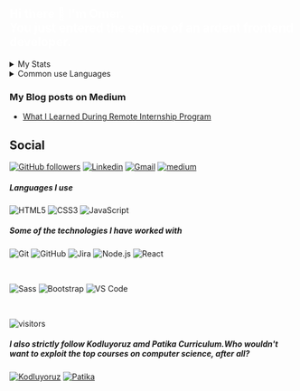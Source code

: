## <font color='white' > Hi there 👋 I'm Omer. <br/> You just entered the sphere of an ardent frontend developer.</font>

<details>
<summary> My Stats</summary>
<img src='https://github-readme-stats.vercel.app/api?username=omrsfylmz&theme=dracula' style='witdh:2000px' >
</details>
<details>

<summary>Common use Languages</summary>
<img src='https://github-readme-stats.vercel.app/api/top-langs/?username=omrsfylmz&layout=compact' >
</details>


### My Blog posts on Medium

<!-- BLOG-POST-LIST:START -->
- [What I Learned During Remote Internship Program](https://medium.com/@omrsfylmz/what-i-learned-during-remote-internship-program-72ff8c6df7f5?source=rss-ec7e1a0ec1e------2)
<!-- BLOG-POST-LIST:END -->

## Social 
 
[![GitHub followers](https://img.shields.io/github/followers/omrsfylmz.svg?style=social&label=Follow&maxAge=2592000)](https://github.com/omrsfylmz?tab=followers)
[![Linkedin](https://img.shields.io/badge/-LinkedIn-blue?style=flat&logo=Linkedin&logoColor=white)](https://www.linkedin.com/in/omrsfylmz/)
[![Gmail](https://img.shields.io/badge/-Gmail-c14438?style=flat&logo=Gmail&logoColor=white)](mailto:omrsfylmz@gmail.com)
[![medium](https://img.shields.io/badge/-Medium-black?style=flat&logo=Medium&logoColor=white)](https://medium.com/@omrsfylmz)

##### Languages I use

![HTML5](https://img.shields.io/badge/-HTML5-222222?style=flat&logo=html5)
![CSS3](https://img.shields.io/badge/-CSS3-222222?style=flat&logo=html5)
![JavaScript](https://img.shields.io/badge/-JavaScript-222222?style=flat&logo=javascript)

##### Some of the technologies I have worked with

![Git](https://img.shields.io/badge/-Git-222222?style=flat&logo=git&logoColor=F05032)
![GitHub](https://img.shields.io/badge/-GitHub-222222?style=flat&logo=github&logoColor=181717)
![Jira](https://img.shields.io/badge/-Jira-222222?style=flat&logo=jira-software&logoColor=white&logoColor=0052CC)
![Node.js](https://img.shields.io/badge/-Node.js-222222?style=flat&logo=node.js&logoColor=339933)
![React](https://img.shields.io/badge/-React-222222?style=flat&logo=React&logoColor=61DAFB)

<br/>

![Sass](https://img.shields.io/badge/-Sass-%23CC6699?style=flat&logo=sass&logoColor=ffffff)
![Bootstrap](https://img.shields.io/badge/-Bootstrap-563D7C?style=flat&logo=bootstrap&link=https://github.com/mehmeteyupoglu/)
![VS Code](http://img.shields.io/badge/-VS%20Code-007ACC?style=flat&logo=visual-studio-code&logoColor=ffffff)

</br>

![visitors](https://visitor-badge.laobi.icu/badge?page_id=omrsfylmz)

##### I also strictly follow Kodluyoruz amd Patika Curriculum.Who wouldn't want to exploit the top courses on computer science, after all?
[![Kodluyoruz](https://img.shields.io/badge/Kodluyoruz-org-yellow)](https://www.kodluyoruz.org/)
[![Patika](https://img.shields.io/badge/Patika-dev-yellow)](https://www.patika.dev/)

<!--
**omrsfylmz/omrsfylmz** is a ✨ _special_ ✨ repository because its `README.md` (this file) appears on your GitHub profile.

Here are some ideas to get you started:

- 🔭 I’m currently working on ...
- 🌱 I’m currently learning ...
- 👯 I’m looking to collaborate on ...
- 🤔 I’m looking for help with ...
- 💬 Ask me about ...
- 📫 How to reach me: ...
- 😄 Pronouns: ...
- ⚡ Fun fact: ...
-->
